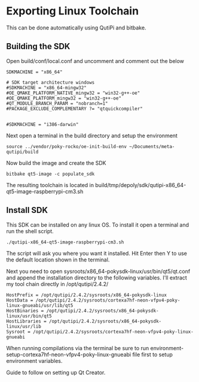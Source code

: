 # Exporting Linux Toolchain

This can be done automatically using QutiPi and bitbake.

## Building the SDK

Open build/conf/local.conf and uncomment and comment out the below

```shell
SDKMACHINE = "x86_64"

# SDK target architecture windows 
#SDKMACHINE = "x86_64-mingw32"
#OE_QMAKE_PLATFORM_NATIVE_mingw32 = "win32-g++-oe"
#OE_QMAKE_PLATFORM_mingw32 = "win32-g++-oe"
#QT_MODULE_BRANCH_PARAM = "nobranch=1"
#PACKAGE_EXCLUDE_COMPLEMENTARY ?= "qtquickcompiler"


#SDKMACHINE = "i386-darwin"
```

Next open a terminal in the build directory and setup the environment 

```shell
source ../vendor/poky-rocko/oe-init-build-env ~/Documents/meta-qutipi/build
```

Now build the image and create the SDK

```shell
bitbake qt5-image -c populate_sdk
```

The resulting toolchain is located in build/tmp/depoly/sdk/qutipi-x86_64-qt5-image-raspberrypi-cm3.sh

## Install SDK

This SDK can be installed on any linux OS. To install it open a terminal and run the shell script.

```shell
./qutipi-x86_64-qt5-image-raspberrypi-cm3.sh
```

The script will ask you where you want it installed. Hit Enter then Y to use the default location shown in the terminal.

Next you need to open sysroots/x86_64-pokysdk-linux/usr/bin/qt5/qt.conf and append the installation directory to the following variables. I'll extract my tool chain directly in /opt/qutipi/2.4.2/
```shell
HostPrefix = /opt/qutipi/2.4.2/sysroots/x86_64-pokysdk-linux
HostData = /opt/qutipi/2.4.2/sysroots/cortexa7hf-neon-vfpv4-poky-linux-gnueabi/usr/lib/qt5
HostBinaries = /opt/qutipi/2.4.2/sysroots/x86_64-pokysdk-linux/usr/bin/qt5
HostLibraries = /opt/qutipi/2.4.2/sysroots/x86_64-pokysdk-linux/usr/lib
Sysroot = /opt/qutipi/2.4.2/sysroots/cortexa7hf-neon-vfpv4-poky-linux-gnueabi
```

When running compilations via the terminal be sure to run environment-setup-cortexa7hf-neon-vfpv4-poky-linux-gnueabi file first to setup environment variables.

Guide to follow on setting up Qt Creator.

